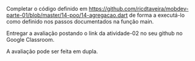 Completar o código definido em https://github.com/ricdtaveira/mobdev-parte-01/blob/master/14-poo/14-agregacao.dart de forma a executá-lo como definido nos passos documentados na função main.

Entregar a avaliação postando o link da atividade-02 no seu github no Google Classroom.

A avaliação pode ser feita em dupla.
